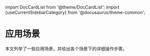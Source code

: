import DocCardList from '@theme/DocCardList';
import {useCurrentSidebarCategory} from '@docusaurus/theme-common';

# 应用场景

本文列举了一些应用场景，并给出各个场景下的详细操作步骤。

<DocCardList items={useCurrentSidebarCategory().items}/>
